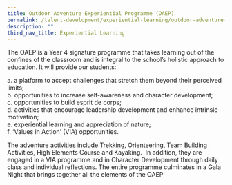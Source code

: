 ```yaml
---
title: Outdoor Adventure Experiential Programme (OAEP)
permalink: /talent-development/experiential-learning/outdoor-adventure-experiential-programme-oaep/
description: ""
third_nav_title: Experiential Learning
---
```


The OAEP is a Year 4 signature programme that takes learning out of the confines of the classroom and is integral to the school’s holistic approach to education. It will provide our students:

a\.  a platform to accept challenges that stretch them beyond their perceived limits;   
b\.  opportunities to increase self-awareness and character development;   
c\.  opportunities to build esprit de corps;   
d\.  activities that encourage leadership development and enhance intrinsic motivation;   
e\.  experiential learning and appreciation of nature;   
f\.  ‘Values in Action’ (VIA) opportunities.

The adventure activities include Trekking, Orienteering, Team Building Activities, High Elements Course and Kayaking.  In addition, they are engaged in a VIA programme and in Character Development through daily class and individual reflections. The entire programme culminates in a Gala Night that brings together all the elements of the OAEP